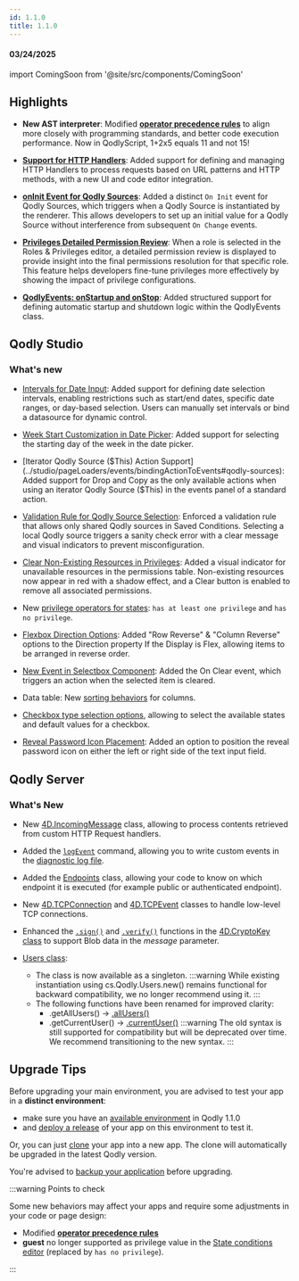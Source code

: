 ```yaml
---
id: 1.1.0
title: 1.1.0
---
```



#### 03/24/2025

import ComingSoon from '@site/src/components/ComingSoon'


## Highlights

- **New AST interpreter**: Modified [**operator precedence rules**](../language/basics/lang-operators.md#operator-precedence) to align more closely with programming standards, and better code execution performance. Now in QodlyScript, 1+2x5 equals 11 and not 15!

- [**Support for HTTP Handlers**](../studio/httpHandlers): Added support for defining and managing HTTP Handlers to process requests based on URL patterns and HTTP methods, with a new UI and code editor integration. 

- [**onInit Event for Qodly Sources**](../studio/pageLoaders/events/overview#on-init): Added a distinct `On Init` event for Qodly Sources, which triggers when a Qodly Source is instantiated by the renderer. This allows developers to set up an initial value for a Qodly Source without interference from subsequent `On Change` events.

- [**Privileges Detailed Permission Review**](../studio/roles/overview#detailed-permission-review-for-roles): When a role is selected in the Roles & Privileges editor, a detailed permission review is displayed to provide insight into the final permissions resolution for that specific role. This feature helps developers fine-tune privileges more effectively by showing the impact of privilege configurations.

- [**QodlyEvents: onStartup and onStop**](../studio/qodlyEventsClass): Added structured support for defining automatic startup and shutdown logic within the QodlyEvents class.


## Qodly Studio

<h3>What's new</h3>

- [Intervals for Date Input](../studio/pageLoaders/components/textinput#embedded-input): Added support for defining date selection intervals, enabling restrictions such as start/end dates, specific date ranges, or day-based selection. Users can manually set intervals or bind a datasource for dynamic control.

- [Week Start Customization in Date Picker](../studio/pageLoaders/components/textinput#embedded-input): Added support for selecting the starting day of the week in the date picker.

- [Iterator Qodly Source ($This) Action Support](../studio/pageLoaders/events/bindingActionToEvents#qodly-sources): Added support for Drop and Copy as the only available actions when using an iterator Qodly Source ($This) in the events panel of a standard action.

- [Validation Rule for Qodly Source Selection](../studio/pageLoaders/states/conditionalState#saved-condition): Enforced a validation rule that allows only shared Qodly sources in Saved Conditions. Selecting a local Qodly source triggers a sanity check error with a clear message and visual indicators to prevent misconfiguration.

- [Clear Non-Existing Resources in Privileges](../studio/roles/permissionsOverview#clear-non-existing-resources): Added a visual indicator for unavailable resources in the permissions table. Non-existing resources now appear in red with a shadow effect, and a Clear button is enabled to remove all associated permissions.

- New [privilege operators for states](../studio/pageLoaders/states/conditionalState.md#privilege-condition): `has at least one privilege` and `has no privilege`. 

- [Flexbox Direction Options](../studio/pageLoaders/styling#properties-panel-styling-options): Added "Row Reverse" & "Column Reverse" options to the Direction property If the Display is Flex, allowing items to be arranged in reverse order.


- [New Event in Selectbox Component](../studio/pageLoaders/components/selectbox#triggers-and-events): Added the On Clear event, which triggers an action when the selected item is cleared.

- Data table: New [sorting behaviors](../studio/pageLoaders/components/datatable.md#properties-customization) for columns.

- [Checkbox type selection options](../studio/pageLoaders/components/checkbox.md#checkbox-component), allowing to select the available states and default values for a checkbox.

- [Reveal Password Icon Placement](../studio/pageLoaders/components/textinput#embedded-input): Added an option to position the reveal password icon on either the left or right side of the text input field.


## Qodly Server

<h3> What's New </h3>

- New [4D.IncomingMessage](../language/IncomingMessageClass.md) class, allowing to process contents retrieved from custom HTTP Request handlers.

- Added the [`logEvent`](../language/commands/logEvent.md) command, allowing you to write custom events in the [diagnostic log file](../cloud/resourceMonitoring.md#logs-tab).


- Added the [Endpoints](../language/EndpointsClass) class, allowing your code to know on which endpoint it is executed (for example public or authenticated endpoint).





- New [4D.TCPConnection](../language/TCPConnectionClass.md) and [4D.TCPEvent](../language/TCPEventClass.md) classes to handle low-level TCP connections. 


- Enhanced the [`.sign()`](../language/CryptoKeyClass.md#sign) and [`.verify()`](../language/CryptoKeyClass.md#verify) functions in the [4D.CryptoKey class](../language/CryptoKeyClass.md) to support Blob data in the *message* parameter. 

- [Users class](../language/UsersClass):
    - The class is now available as a singleton.
      :::warning
         While existing instantiation using cs.Qodly.Users.new() remains functional for backward    compatibility, we no longer recommend using it.
        :::
    - The following functions have been renamed for improved clarity:
        - .getAllUsers() → [.allUsers()](../language/UsersClass#allusers)
        - .getCurrentUser() → [.currentUser()](../language/UsersClass#currentuser)
        :::warning
        The old syntax is still supported for compatibility but will be deprecated over time. We recommend transitioning to the new syntax.
        :::


## Upgrade Tips


Before upgrading your main environment, you are advised to test your app in a **distinct environment**: 

- make sure you have an [available environment](../cloud/billingSubscriptionManagement.md#add-environment) in Qodly 1.1.0 
- and [deploy a release](../cloud/releaseManagementDeployment.md#deploying-a-release) of your app on this environment to test it.

Or, you can just [clone](../cloud/consoleOverview.md#managing-applications) your app into a new app. The clone will automatically be upgraded in the latest Qodly version. 

You're advised to [backup your application](../cloud/dataManagement.md#configuring-backup-frequency) before upgrading. 

:::warning Points to check

Some new behaviors may affect your apps and require some adjustments in your code or page design:

- Modified [**operator precedence rules**](../language/basics/lang-operators.md#operator-precedence) 
- **guest** no longer supported as privilege value in the [State conditions editor](../studio/pageLoaders/states/conditionalState.md#privilege-condition) (replaced by `has no privilege`).


:::
